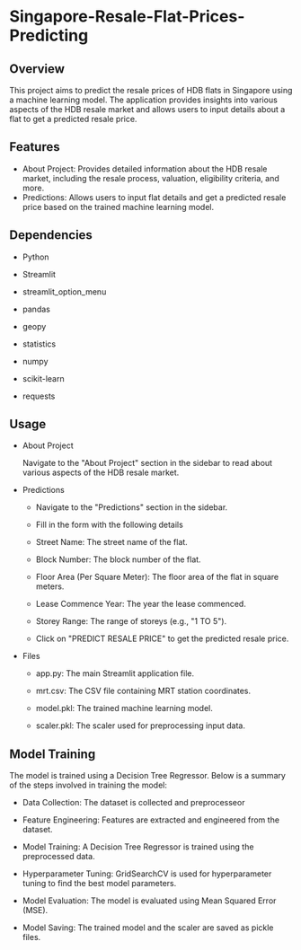 # Singapore-Resale-Flat-Prices-Predicting
## Overview
   This project aims to predict the resale prices of HDB flats in Singapore using a machine learning model. The application provides insights into various aspects of the HDB resale market and allows users to input details about a flat to get a predicted resale price.

## Features
 * About Project: Provides detailed information about the HDB resale market, including the resale process, valuation, eligibility criteria, and more.
 * Predictions: Allows users to input flat details and get a predicted resale price based on the trained machine learning model.

## Dependencies

 * Python 
   
 * Streamlit
   
 * streamlit_option_menu
   
 * pandas
   
 * geopy
   
 * statistics
   
 * numpy
   
 * scikit-learn
   
 * requests
   

## Usage

*  About Project
  
      Navigate to the "About Project" section in the sidebar to read about various aspects of the HDB resale market.
   
* Predictions
  
     *  Navigate to the "Predictions" section in the sidebar.
       
     *  Fill in the form with the following details
       
     *  Street Name: The street name of the flat.
       
     * Block Number: The block number of the flat.
       
     *  Floor Area (Per Square Meter): The floor area of the flat in square meters.
       
     *  Lease Commence Year: The year the lease commenced.
       
     * Storey Range: The range of storeys (e.g., "1 TO 5").
       
     *  Click on "PREDICT RESALE PRICE" to get the predicted resale price.
       
* Files
  
     * app.py: The main Streamlit application file.
   
     * mrt.csv: The CSV file containing MRT station coordinates.
   
     *  model.pkl: The trained machine learning model.
   
     * scaler.pkl: The scaler used for preprocessing input data.
 
## Model Training
The model is trained using a Decision Tree Regressor. Below is a summary of the steps involved in training the model:

   * Data Collection: The dataset is collected and preprocesseor
     
   * Feature Engineering: Features are extracted and engineered from the dataset.
     
   * Model Training: A Decision Tree Regressor is trained using the preprocessed data.
     
   * Hyperparameter Tuning: GridSearchCV is used for hyperparameter tuning to find the best model parameters.
     
   * Model Evaluation: The model is evaluated using Mean Squared Error (MSE).
     
   * Model Saving: The trained model and the scaler are saved as pickle files.
